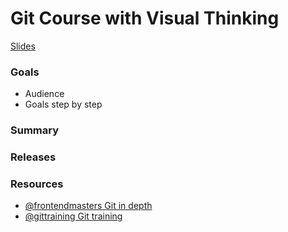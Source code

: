 # Git Course with Visual Thinking

[Slides](https://drive.google.com/drive/folders/1mOsxll7Kuyx7oQ-oxfMV0kgplu-Ge00X?usp=sharing) 

### Goals
  - Audience
  - Goals step by step

### Summary

### Releases

### Resources

- [@frontendmasters Git in depth](https://frontendmasters.com/courses/git-in-depth/)
- [@gittraining Git training](http://git.training/courses/)
